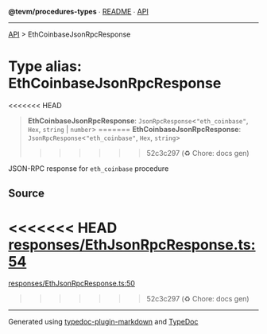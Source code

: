 **@tevm/procedures-types** ∙ [README](../README.md) ∙ [API](../API.md)

***

[API](../API.md) > EthCoinbaseJsonRpcResponse

# Type alias: EthCoinbaseJsonRpcResponse

<<<<<<< HEAD
> **EthCoinbaseJsonRpcResponse**: `JsonRpcResponse`\<`"eth_coinbase"`, `Hex`, `string` \| `number`\>
=======
> **EthCoinbaseJsonRpcResponse**: `JsonRpcResponse`\<`"eth_coinbase"`, `Hex`, `string`\>
>>>>>>> 52c3c297 (:recycle: Chore: docs gen)

JSON-RPC response for `eth_coinbase` procedure

## Source

<<<<<<< HEAD
[responses/EthJsonRpcResponse.ts:54](https://github.com/evmts/tevm-monorepo/blob/main/packages/procedures-types/src/responses/EthJsonRpcResponse.ts#L54)
=======
[responses/EthJsonRpcResponse.ts:50](https://github.com/evmts/tevm-monorepo/blob/main/packages/procedures-types/src/responses/EthJsonRpcResponse.ts#L50)
>>>>>>> 52c3c297 (:recycle: Chore: docs gen)

***
Generated using [typedoc-plugin-markdown](https://www.npmjs.com/package/typedoc-plugin-markdown) and [TypeDoc](https://typedoc.org/)
